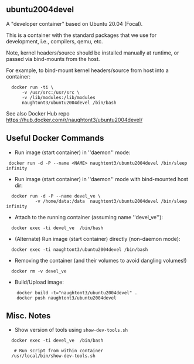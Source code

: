 ubuntu2004devel
---------------

A "developer container" based on Ubuntu 20.04 (Focal).

This is a container with the standard packages that we use for development,
i.e., compilers, qemu, etc.

Note, kernel headers/source should be installed manually at runtime,
or passed via bind-mounts from the host.

For example, to bind-mount kernel headers/source from host into a container:
```
  docker run -ti \
      -v /usr/src:/usr/src \
      -v /lib/modules:/lib/modules
      naughtont3/ubuntu2004devel /bin/bash
```

See also Docker Hub repo
https://hub.docker.com/r/naughtont3/ubuntu2004devel/


Useful Docker Commands
----------------------
- Run image (start container) in ''daemon'' mode:
```
 docker run -d -P --name <NAME> naughtont3/ubuntu2004devel /bin/sleep infinity
```

- Run image (start container) in ''daemon'' mode with bind-mounted host dir:
```
  docker run -d -P --name devel_ve \
           -v /home/data:/data  naughtont3/ubuntu2004devel /bin/sleep infinity
```

- Attach to the running container (assuming name ''devel_ve''):
```
  docker exec -ti devel_ve  /bin/bash
```

- (Alternate) Run image (start container) directly (non-daemon mode):
```
  docker exec -ti naughtont3/ubuntu2004devel /bin/bash
```

- Removing the container (and their volumes to avoid dangling volumes!)
```
  docker rm -v devel_ve
```

- Build/Upload image:
```
    docker build -t="naughtont3/ubuntu2004devel" .
    docker push naughtont3/ubuntu2004devel 
```

Misc. Notes
-----------
- Show version of tools using ```show-dev-tools.sh```
```
  docker exec -ti devel_ve  /bin/bash

   # Run script from within container
  /usr/local/bin/show-dev-tools.sh
```

